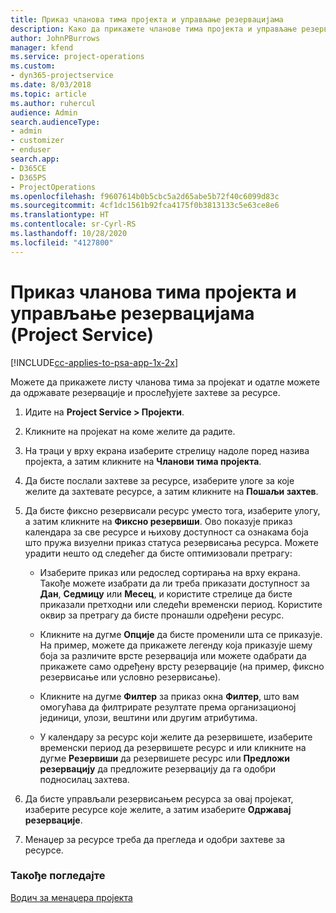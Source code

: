 ```yaml
---
title: Приказ чланова тима пројекта и управљање резервацијама
description: Како да прикажете чланове тима пројекта и управљање резервацијама у програму Project Service
author: JohnPBurrows
manager: kfend
ms.service: project-operations
ms.custom:
- dyn365-projectservice
ms.date: 8/03/2018
ms.topic: article
ms.author: ruhercul
audience: Admin
search.audienceType:
- admin
- customizer
- enduser
search.app:
- D365CE
- D365PS
- ProjectOperations
ms.openlocfilehash: f9607614b0b5cbc5a2d65abe5b72f40c6099d83c
ms.sourcegitcommit: 4cf1dc1561b92fca4175f0b3813133c5e63ce8e6
ms.translationtype: HT
ms.contentlocale: sr-Cyrl-RS
ms.lasthandoff: 10/28/2020
ms.locfileid: "4127800"
---
```

# <a name="view-project-team-members-and-manage-bookings-project-service"></a>Приказ чланова тима пројекта и управљање резервацијама (Project Service)

[!INCLUDE[cc-applies-to-psa-app-1x-2x](../includes/cc-applies-to-psa-app-1x-2x.md)]

Можете да прикажете листу чланова тима за пројекат и одатле можете да одржавате резервације и прослеђујете захтеве за ресурсе.  
  
1.  Идите на **Project Service > Пројекти**.  
  
2.  Кликните на пројекат на коме желите да радите.  
  
3.  На траци у врху екрана изаберите стрелицу надоле поред назива пројекта, а затим кликните на **Чланови тима пројекта**.  
  
4.  Да бисте послали захтеве за ресурсе, изаберите улоге за које желите да захтевате ресурсе, а затим кликните на **Пошаљи захтев**.  
  
5.  Да бисте фиксно резервисали ресурс уместо тога, изаберите улогу, а затим кликните на **Фиксно резервиши**. Ово показује приказ календара за све ресурсе и њихову доступност са ознакама боја што пружа визуелни приказ статуса резервисања ресурса. Можете урадити нешто од следећег да бисте оптимизовали претрагу:  
  
    -   Изаберите приказ или редослед сортирања на врху екрана. Такође можете изабрати да ли треба приказати доступност за **Дан**, **Седмицу** или **Месец**, и користите стрелице да бисте приказали претходни или следећи временски период. Користите оквир за претрагу да бисте пронашли одређени ресурс.  
  
    -   Кликните на дугме **Опције** да бисте променили шта се приказује. На пример, можете да прикажете легенду која приказује шему боја за различите врсте резервација или можете одабрати да прикажете само одређену врсту резервације (на пример, фиксно резервисање или условно резервисање).  
  
    -   Кликните на дугме **Филтер** за приказ окна **Филтер**, што вам омогућава да филтрирате резултате према организационој јединици, улози, вештини или другим атрибутима.  
  
    -   У календару за ресурс који желите да резервишете, изаберите временски период да резервишете ресурс и или кликните на дугме **Резервиши** да резервишете ресурс или **Предложи резервацију** да предложите резервацију да га одобри подносилац захтева.  
  
6.  Да бисте управљали резервисањем ресурса за овај пројекат, изаберите ресурсе које желите, а затим изаберите **Одржавај резервације**.  
  
7.  Менаџер за ресурсе треба да прегледа и одобри захтеве за ресурсе.  
  
### <a name="see-also"></a>Такође погледајте  
 [Водич за менаџера пројекта](../psa/project-manager-guide.md)
